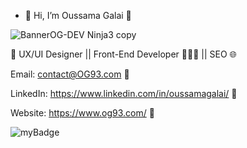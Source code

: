 - 👋 Hi, I’m Oussama Galai 🥷
  
![BannerOG-DEV Ninja3 copy](https://github.com/user-attachments/assets/23b46850-21f1-4fd2-ba40-00de75160f73)


🚀 UX/UI Designer || Front-End Developer 👨🏻‍💻 || SEO 🌐

Email: contact@OG93.com 💌

LinkedIn: https://www.linkedin.com/in/oussamagalai/ 🤝

Website: https://www.og93.com/ 🔗

![myBadge](https://github.com/user-attachments/assets/2afa96c7-61b6-4500-8d66-1a39ed5cbbcd)
